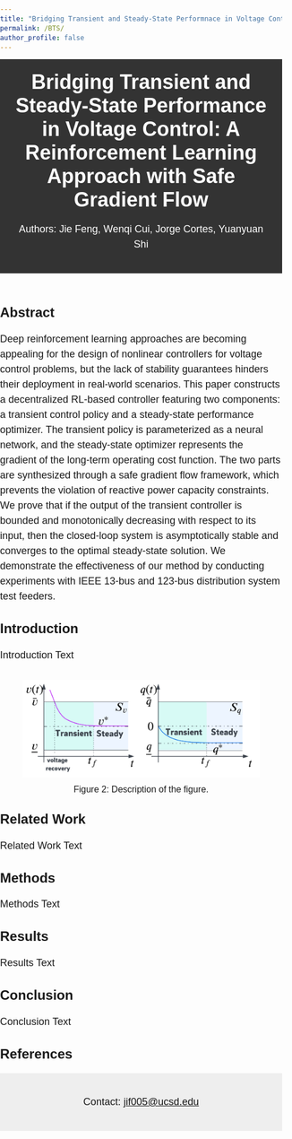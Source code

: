 ```yaml
---
title: "Bridging Transient and Steady-State Performnace in Voltage Control"
permalink: /BTS/
author_profile: false
---
```

<html>
  <head>
    <meta charset="utf-8">
    <title>Bridging Transient and Steady-State Performance in Voltage Control: A Reinforcement Learning Approach with Safe Gradient Flow</title>
    <style>
      body {
        font-family: Arial, sans-serif;
        margin: 0;
        padding: 0;
      }
      header {
        background-color: #333;
        color: white;
        text-align: center;
        padding: 20px;
      }
      h1 {
        margin: 0;
        font-size: 36px;
      }
      h2 {
        font-size: 24px;
        margin-top: 30px;
      }
      p, ol {
        font-size: 18px;
        line-height: 1.5;
      }
      figure {
        margin-top: 30px;
        text-align: center;
      }
      img {
        max-width: 100%;
      }
      figcaption {
        font-size: 16px;
        margin-top: 10px;
        text-align: center;
      }
      footer {
        background-color: #eee;
        padding: 20px;
        text-align: center;
        font-size: 16px;
      }
    </style>
  </head>
  <body>
    <header>
      <h1>Bridging Transient and Steady-State Performance in Voltage Control: A Reinforcement Learning Approach with Safe Gradient Flow</h1>
      <p>Authors: Jie Feng, Wenqi Cui, Jorge Cortes, Yuanyuan Shi</p>
    </header>
    <div class="content">
      <h2>Abstract</h2>
      <p>Deep reinforcement learning approaches are becoming appealing for the design of nonlinear controllers for voltage control problems, but the lack of stability guarantees hinders their deployment in real-world scenarios. This paper constructs a decentralized RL-based controller featuring two components: a transient control policy and a steady-state performance optimizer. The transient policy is parameterized as a neural network, and the steady-state optimizer represents the gradient of the long-term operating cost function. The two parts are synthesized through a safe gradient flow framework, which prevents the violation of reactive power capacity constraints. We prove that if the output of the transient controller is bounded and monotonically decreasing with respect to its input, then the closed-loop system is asymptotically stable and converges to the optimal steady-state solution. We demonstrate the effectiveness of our method by conducting experiments with IEEE 13-bus and 123-bus distribution system test feeders.</p>
      <h2>Introduction</h2>
      <p>Introduction Text</p>
      <figure>
        <img src="/images/transient+steady.png" alt="Figure 1">
        <figcaption>Figure 2: Description of the figure.</figcaption>
      </figure>
      <h2>Related Work</h2>
      <p>Related Work Text</p>
      <h2>Methods</h2>
      <p>Methods Text</p>
      <h2>Results</h2>
      <p>Results Text</p>
      <h2>Conclusion</h2>
      <p>Conclusion Text</p>
      <h2>References</h2>
      <footer>
        <p>Contact: <a href="mailto:jif005@ucsd.edu">jif005@ucsd.edu</a></p>
      </footer>
    </div>
  </body>
</html>




